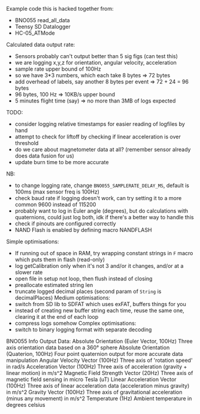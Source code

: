 Example code this is hacked together from:
- BNO055 read_all_data
- Teensy SD Datalogger
- HC-05_ATMode

Calculated data output rate:
- Sensors probably can't output better than 5 sig figs (can test this)
- we are logging x,y,z for orientation, angular velocity, acceleration 
- sample rate upper bound of 100Hz
- so we have 3*3 numbers, which each take 8 bytes => 72 bytes
- add overhead of labels, say another 8 bytes per event => 72 + 24 = 96 bytes
- 96 bytes, 100 Hz => 10KB/s upper bound
- 5 minutes flight time (say) => no more than 3MB of logs expected

TODO:
- consider logging relative timestamps for easier reading of logfiles by hand
- attempt to check for liftoff by checking if linear acceleration is over threshold
- do we care about magnetometer data at all? (remember sensor already does data fusion for us)
- update burn time to be more accurate

NB:
- to change logging rate, change `BNO055_SAMPLERATE_DELAY_MS`, default is 100ms
  (max sensor freq is 100Hz)
- check baud rate if logging doesn't work, can try setting it to a more common 9600 instead of 115200
- probably want to log in Euler angle (degrees), but do calculations with quaternions, 
  could just log both, idk if there's a better way to handle this
- check if pinouts are configured correctly
- NAND Flash is enabled by defining macro NANDFLASH

Simple optimisations:
- If running out of space in RAM, try wrapping constant strings in `F` macro which puts them in flash (read-only)
- log getCalibration only when it's not 3 and/or it changes, and/or at a slower rate
- open file in setup not loop, then flush instead of closing
- preallocate estimated string len
- truncate logged decimal places (second param of `String` is decimalPlaces)
Medium optimisations:
- switch from SD lib to SDFAT which uses exFAT, buffers things for you
- instead of creating new buffer string each time, reuse the same one, clearing it at the end of each loop
- compress logs somehow
Complex optimisations:
- switch to binary logging format with separate decoding


BNO055 Info
Output Data:
    Absolute Orientation (Euler Vector, 100Hz)
        Three axis orientation data based on a 360° sphere
    Absolute Orientation (Quaterion, 100Hz)
        Four point quaternion output for more accurate data manipulation
    Angular Velocity Vector (100Hz)
        Three axis of 'rotation speed' in rad/s
    Acceleration Vector (100Hz)
        Three axis of acceleration (gravity + linear motion) in m/s^2
    Magnetic Field Strength Vector (20Hz)
        Three axis of magnetic field sensing in micro Tesla (uT)
    Linear Acceleration Vector (100Hz)
        Three axis of linear acceleration data (acceleration minus gravity) in m/s^2
    Gravity Vector (100Hz)
        Three axis of gravitational acceleration (minus any movement) in m/s^2
    Temperature (1Hz)
        Ambient temperature in degrees celsius
